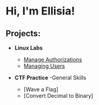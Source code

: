 <h1>Hi, I'm Ellisia! 

<h2>Projects:</h2>

- <b>Linux Labs</b>
  - [Manage Authorizations](https://github.com/etquint/Linux-Lab)
  - [Managing Users](https://github.com/etquint/Linux-Lab6)
 
- <b>CTF Practice</b>
  -General Skills
  - [Wave a Flag]
  - [Convert Decimal to Binary]







